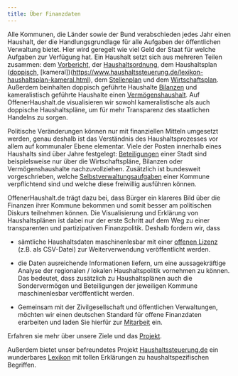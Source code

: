 ```yaml
---
title: Über Finanzdaten
---
```


Alle Kommunen, die Länder sowie der Bund verabschieden jedes Jahr einen Haushalt, der die Handlungsgrundlage für alle Aufgaben der öffentlichen Verwaltung bietet. Hier wird geregelt wie viel Geld der Staat für welche Aufgaben zur Verfügung hat. 
Ein Haushalt setzt sich aus mehreren Teilen zusammen: dem [Vorbericht](https://www.haushaltssteuerung.de/lexikon-vorbericht.html), der [Haushaltsordnung](https://www.haushaltssteuerung.de/lexikon-gemeindehaushaltsverordnung-gemhvo.html), dem Haushaltsplan ([doppisch](https://www.haushaltssteuerung.de/lexikon-haushaltsplan-doppisch.html), [kameral])(https://www.haushaltssteuerung.de/lexikon-haushaltsplan-kameral.html), dem [Stellenplan](https://www.haushaltssteuerung.de/lexikon-stellenplan.html) und dem [Wirtschaftsplan](https://www.haushaltssteuerung.de/lexikon-wirtschaftsplan.html). Außerdem beinhalten doppisch geführte Haushalte [Bilanzen](https://www.haushaltssteuerung.de/lexikon-bilanz.html) und kameralistisch geführte Haushalte einen [Vermögenshaushalt](https://www.haushaltssteuerung.de/lexikon-vermoegensuebersicht.html). Auf OffenerHaushalt.de visualisieren wir sowohl kameralistische als auch doppische Haushaltspläne, um für mehr Transparenz des staatlichen Handelns zu sorgen. 

Politische Veränderungen können nur mit finanziellen Mitteln umgesetzt werden, genau deshalb ist das Verständnis des Haushaltsprozesses vor allem auf kommunaler Ebene elementar. Viele der Posten innerhalb eines Haushalts sind über Jahre festgelegt: [Beteiligungen](https://www.haushaltssteuerung.de/lexikon-beteiligung.html) einer Stadt sind beispielsweise nur über die Wirtschaftspläne, Bilanzen oder Vermögenshaushalte nachzuvollziehen. Zusätzlich ist bundesweit vorgeschrieben, welche [Selbstverwaltungsaufgaben](https://de.wikipedia.org/wiki/Kommunale_Aufgabenstruktur) einer Kommune verpflichtend sind und welche diese freiwillig ausführen können.  

OffenerHaushalt.de trägt dazu bei, dass Bürger ein klareres Bild über die Finanzen ihrer Kommune bekommen und somit besser am politischen Diskurs teilnehmen können. Die Visualisierung und Erklärung von Haushaltsplänen ist dabei nur der erste Schritt auf dem Weg zu einer transparenten und partizipativen Finanzpolitik. Deshalb fordern wir, dass  
  
* sämtliche Haushaltsdaten maschinenlesbar mit einer [offenen Lizenz](http://opendefinition.org/od/2.0/de/) (z.B. als CSV-Datei) zur Weiterverwendung veröffentlicht werden.  
* die Daten  ausreichende Informationen liefern, um eine aussagekräftige Analyse der regionalen / lokalen Haushaltspolitik vornehmen zu können. Das bedeutet, dass zusätzlich zu Haushaltsplänen auch die Sondervermögen und Beteiligungen der jeweiligen Kommune maschinenlesbar veröffentlicht werden.  

* Gemeinsam mit der Zivilgesellschaft und öffentlichen Verwaltungen, möchten wir  einen deutschen Standard für offene Finanzdaten erarbeiten und laden Sie hierfür zur [Mitarbeit](http://beta.offenerhaushalt.de/page/datenstandard.html) ein.

Erfahren sie mehr über unsere Ziele und das [Projekt](http://beta.offenerhaushalt.de/page/ueber_das_projekt.html). 

Außerdem bietet unser befreundetes Projekt [Haushaltssteuerung.de](https://www.haushaltssteuerung.de/) ein wunderbares [Lexikon](https://www.haushaltssteuerung.de/lexikon.html) mit tollen Erklärungen zu haushaltspezifischen Begriffen. 



